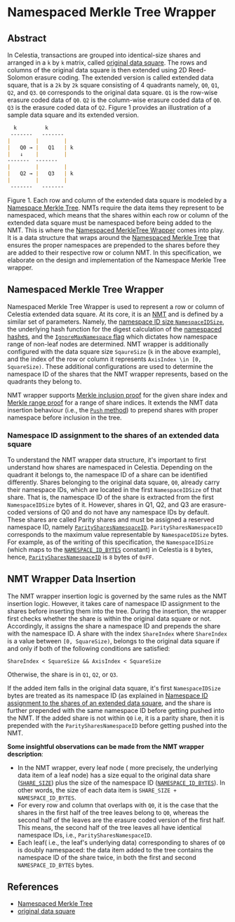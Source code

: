 # Namespaced Merkle Tree Wrapper
## Abstract
In Celestia, transactions are grouped into identical-size shares and arranged in a `k` by `k` matrix, called [original data square](https://github.com/celestiaorg/celestia-app/blob/specs-staging/specs/src/specs/data_structures.md#arranging-available-data-into-shares).
The rows and columns of the original data square is then extended using 2D Reed-Solomon erasure coding.
The extended version is called extended data square, that is a `2k` by `2k` square consisting of 4 quadrants namely, `Q0`, `Q1`, `Q2`, and `Q3`.
`Q0` corresponds to the original data square.
`Q1` is the row-wise erasure coded data of `Q0`.
`Q2` is the column-wise erasure coded data of `Q0`.
`Q3` is the erasure coded data of `Q2`.
Figure 1 provides an illustration of a sample data square and its extended version.
```markdown
  k         k
 -------   -------
|        |        |
|   Q0 → |   Q1   | k
|   ↓    |        |
-------  -------
|        |        |
|   Q2 → |   Q3   | k
|        |        |
 -------   -------
```
Figure 1.
Each row and column of the extended data square is modeled by a [Namespace Merkle Tree](https://github.com/celestiaorg/nmt/blob/master/spec/nmt.md).
NMTs require the data items they represent to be namespaced, which means that the shares within each row or column of the extended data square must be namespaced before being added to the NMT.
This is where the [Namespaced MerkleTree Wrapper](https://github.com/celestiaorg/celestia-app/blob/main/pkg/wrapper/nmt_wrapper.go)  comes into play.
It is a data structure that wraps around the [Namespaced Merkle Tree](https://github.com/celestiaorg/nmt/blob/master/spec/nmt.md) that ensures the proper namespaces are prepended to the shares  before they are added to their respective row or column NMT.
In this specification, we elaborate on the design and implementation of the Namespace Merkle Tree wrapper.



## Namespaced Merkle Tree Wrapper
Namespaced Merkle Tree Wrapper is used to represent a row or column of Celestia extended data square.
At its core, it is an [NMT](https://github.com/celestiaorg/nmt/blob/master/spec/nmt.md) and is defined by a similar set of parameters.
Namely, the [namespace ID size `NamespaceIDSize`](https://github.com/celestiaorg/nmt/blob/master/spec/nmt.md#nmt-data-structure), 
the underlying hash function for the digest calculation of the [namespaced hashes](https://github.com/celestiaorg/nmt/blob/master/spec/nmt.md#namespaced-hash), 
and the [`IgnoreMaxNamespace` flag](https://github.com/celestiaorg/nmt/blob/master/spec/nmt.md#ignore-max-namespace) which dictates how namespace range of non-leaf nodes are determined.
NMT wrapper is additionally configured with the data square size `SqaureSize` (`k` in the above example), and the index of the row or column it represents `AxisIndex \in [0, SquareSize)`.
These additional configurations are used to determine the namespace ID of the shares that the NMT wrapper represents, based on the quadrants they belong to.

NMT wrapper supports [Merkle inclusion proof](#link-to-the-nmt-spec-for-the-inclusion-proof) for the given share index and [Merkle range proof](#link-to-the-nmt-spec-for-the-range-proof) for a range of share indices.
It extends the NMT data insertion behaviour (i.e., the [`Push` method]()) to prepend shares with proper namespace before inclusion in the tree.

### Namespace ID assignment to the shares of an extended data square
To understand the NMT wrapper data structure, it's important to first understand how shares are namespaced in Celestia.
Depending on the quadrant it belongs to, the namespace ID of a share can be identified differently. 
Shares belonging to the original data square, `Q0`, already carry their namespace IDs, which are located in the first `NamespaceIDSize` of that share.
That is, the namespace ID of the share is extracted from the first `NamespaceIDSize` bytes of it.
However, shares in Q1, Q2, and Q3 are erasure-coded versions of Q0 and do not have any namespace IDs by default.
These shares are called Parity shares and must be assigned a reserved namespace ID, namely [`ParitySharesNamespaceID`]().
`ParitySharesNamespaceID` corresponds to the maximum value representable by `NamespaceIDSize` bytes.
For example, as of the writing of this specification, the `NamespaceIDSize` (which maps to the [`NAMESPACE_ID_BYTES`](https://github.com/celestiaorg/celestia-app/blob/specs-staging/specs/src/specs/consensus.md#constants) constant) in Celestia is `8` bytes, hence, [`ParitySharesNamespaceID`](https://github.com/celestiaorg/celestia-app/blob/specs-staging/specs/src/specs/consensus.md#reserved-namespace-ids) is `8` bytes of `0xFF`.


## NMT Wrapper Data Insertion
The NMT wrapper insertion logic is governed by the same rules as the NMT insertion logic.
However, it takes care of namespace ID assignment to the shares before inserting them into the tree.
During the insertion, the wrapper first checks whether the share is within the original data square or not.
Accordingly, it assigns the share a namespace ID and prepends the share with the namespace ID.
A share with the index `ShareIndex` where `ShareIndex` is a value between `[0, SquareSize)`, belongs to the original data square if and only if both of the following conditions are satisfied:
```
ShareIndex < SquareSize && AxisIndex < SquareSize
```
Otherwise, the share is in `Q1`, `Q2`, or `Q3`.

If the added item falls in the original data square, it's first `NamespaceIDSize` bytes are treated as its namespace ID (as explained in [Namespace ID assignment to the shares of an extended data square](#namespace-id-assignment-to-the-shares-of-an-extended-data-square), and the share is further prepended with the same namespace ID before getting pushed into the NMT.
If the added share is not within `Q0` i.e, it is a parity share, then it is prepended with the `ParitySharesNamespaceID` before getting pushed into the NMT.


**Some insightful observations can be made from the NMT wrapper description**:
- In the NMT wrapper, every leaf node ( more precisely, the underlying data item of a leaf node) has a size equal to the original data share ([`SHARE_SIZE`](https://github.com/celestiaorg/celestia-app/blob/specs-staging/specs/src/specs/consensus.md#constants)) plus the size of the namespace ID ([`NAMESPACE_ID_BYTES`](https://github.com/celestiaorg/celestia-app/blob/specs-staging/specs/src/specs/consensus.md#constants)).
  In other words, the size of each data item is `SHARE_SIZE + NAMESPACE_ID_BYTES`.
- For every row and column that overlaps with `Q0`, it is the case that the shares in the first half of the tree leaves  belong to `Q0`, whereas the second half of the leaves are the erasure coded version of the first half.
 This means, the second half of the tree leaves all have identical namespace IDs, i.e., `ParitySharesNamespaceID`.
- Each leaf( i.e., the leaf's underlying data) corresponding to shares of `Q0` is doubly namespaced: the data item added to the tree contains the namespace ID of the share twice, in both the first and second `NAMESPACE_ID_BYTES` bytes.

## References
- [Namespaced Merkle Tree](https://github.com/celestiaorg/nmt/blob/master/spec/nmt.md)
- [original data square](https://github.com/celestiaorg/celestia-app/blob/specs-staging/specs/src/specs/data_structures.md#arranging-available-data-into-shares)

